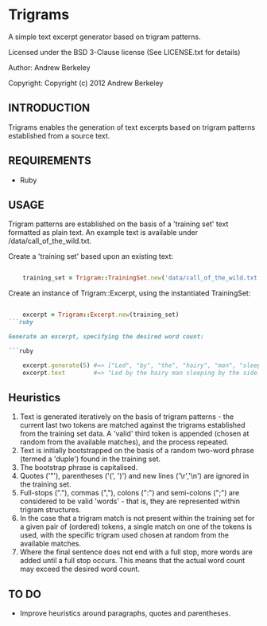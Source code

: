 # Trigrams

A simple text excerpt generator based on trigram patterns.

Licensed under the BSD 3-Clause license (See LICENSE.txt for details)

Author: Andrew Berkeley

Copyright: Copyright (c) 2012 Andrew Berkeley

## INTRODUCTION

Trigrams enables the generation of text excerpts based on trigram patterns established from a source text.

## REQUIREMENTS

 * Ruby

## USAGE
Trigram patterns are established on the basis of a 'training set' text formatted as plain text. An example text is available under /data/call_of_the_wild.txt.

Create a 'training set' based upon an existing text:

```ruby

    training_set = Trigram::TrainingSet.new('data/call_of_the_wild.txt')
```

Create an instance of Trigram::Excerpt, using the instantiated TrainingSet:

```ruby

    excerpt = Trigram::Excerpt.new(training_set)
```ruby

Generate an excerpt, specifying the desired word count:

```ruby

    excerpt.generate(5) #=> ["Led", "by", "the", "hairy", "man", "sleeping", "by", "the", "side", "."] 
    excerpt.text        #=> "Led by the hairy man sleeping by the side." 
```

## Heuristics

1. Text is generated iteratively on the basis of trigram patterns - the current last two tokens are matched against the trigrams established from the training set data. A 'valid' third token is appended (chosen at random from the available matches), and the process repeated.
2. Text is initially bootstrapped on the basis of a random two-word phrase (termed a 'duple') found in the training set.
3. The bootstrap phrase is capitalised.
4. Quotes ('"'), parentheses ('(', ')') and new lines ('\r','\n') are ignored in the training set.
5. Full-stops ("."), commas (","), colons (":") and semi-colons (";") are considered to be valid 'words' - that is, they are represented within trigram structures.
6. In the case that a trigram match is not present within the training set for a given pair of (ordered) tokens, a single match on one of the tokens is used, with the specific trigram used chosen at random from the available matches.
7. Where the final sentence does not end with a full stop, more words are added until a full stop occurs. This means that the actual word count may exceed the desired word count.


## TO DO

* Improve heuristics around paragraphs, quotes and parentheses.

